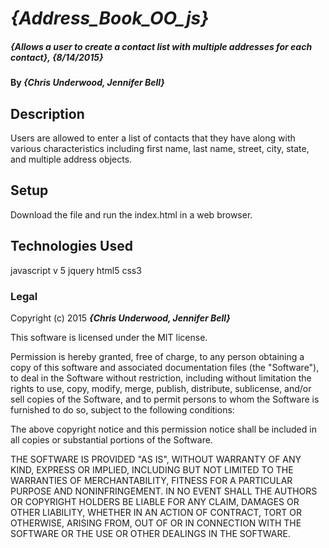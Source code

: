 # _{Address_Book_OO_js}_

##### _{Allows a user to create a contact list with multiple addresses for each contact}, {8/14/2015}_

#### By _**{Chris Underwood, Jennifer Bell}**_

## Description

Users are allowed to enter a list of contacts that they have along with various characteristics including first name, last name, street, city, state, and multiple address objects.


## Setup
Download the file and run the index.html in a web browser.


## Technologies Used

javascript v 5
jquery
html5
css3



### Legal


Copyright (c) 2015 **_{Chris Underwood, Jennifer Bell}_**

This software is licensed under the MIT license.

Permission is hereby granted, free of charge, to any person obtaining a copy
of this software and associated documentation files (the "Software"), to deal
in the Software without restriction, including without limitation the rights
to use, copy, modify, merge, publish, distribute, sublicense, and/or sell
copies of the Software, and to permit persons to whom the Software is
furnished to do so, subject to the following conditions:

The above copyright notice and this permission notice shall be included in
all copies or substantial portions of the Software.

THE SOFTWARE IS PROVIDED "AS IS", WITHOUT WARRANTY OF ANY KIND, EXPRESS OR
IMPLIED, INCLUDING BUT NOT LIMITED TO THE WARRANTIES OF MERCHANTABILITY,
FITNESS FOR A PARTICULAR PURPOSE AND NONINFRINGEMENT. IN NO EVENT SHALL THE
AUTHORS OR COPYRIGHT HOLDERS BE LIABLE FOR ANY CLAIM, DAMAGES OR OTHER
LIABILITY, WHETHER IN AN ACTION OF CONTRACT, TORT OR OTHERWISE, ARISING FROM,
OUT OF OR IN CONNECTION WITH THE SOFTWARE OR THE USE OR OTHER DEALINGS IN
THE SOFTWARE.
